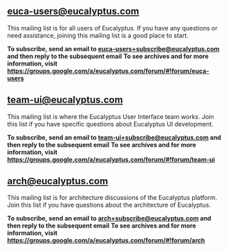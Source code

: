 ## euca-users@eucalyptus.com

This mailing list is for all users of Eucalyptus.  If you have any questions or need assistance, joining this mailing list is a good place to start.

**To subscribe, send an email to euca-users+subscribe@eucalyptus.com and then reply to the subsequent email**
**To see archives and for more information, visit https://groups.google.com/a/eucalyptus.com/forum/#!forum/euca-users**

## team-ui@eucalyptus.com

This mailing list is where the Eucalyptus User Interface team works.  Join this list if you have specific questions about Eucalyptus UI development.

**To subscribe, send an email to team-ui+subscribe@eucalyptus.com and then reply to the subsequent email**
**To see archives and for more information, visit https://groups.google.com/a/eucalyptus.com/forum/#!forum/team-ui**

## arch@eucalyptus.com

This mailing list is for architecture discussions of the Eucalyptus platform.  Join this list if you have questions about the architecture of Eucalyptus.

**To subscribe, send an email to arch+subscribe@eucalyptus.com and then reply to the subsequent email**
**To see archives and for more information, visit https://groups.google.com/a/eucalyptus.com/forum/#!forum/arch**
